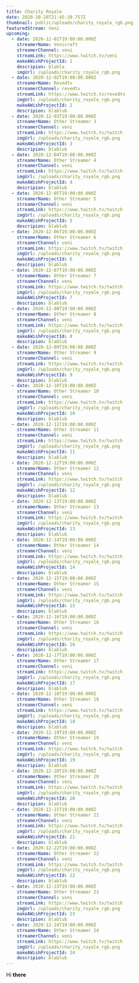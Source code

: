 ```yaml
---
title: Charity Royale
date: 2020-10-28T21:45:39.757Z
thumbnail: public/uploads/charity_royale_rgb.png
featuredStream: Veni
upcoming:
  - date: 2020-12-01T19:00:00.000Z
    streamerName: Venicraft
    streamerChannel: veni
    streamLink: https://www.twitch.tv/veni
    makeAWishProjectId: 1
    descripion: blabla
    imgUrl: /uploads/charity_royale_rgb.png
  - date: 2020-12-02T19:00:00.000Z
    streamerName: Revedtv
    streamerChannel: revedtv
    streamLink: https://www.twitch.tv/revedtv
    imgUrl: /uploads/charity_royale_rgb.png
    makeAWishProjectId: 2
    descripion: blablub
  - date: 2020-12-03T19:00:00.000Z
    streamerName: Other Streamer 3
    streamerChannel: veni
    streamLink: https://www.twitch.tv/twitch
    imgUrl: /uploads/charity_royale_rgb.png
    makeAWishProjectId: 3
    descripion: blablub
  - date: 2020-12-04T19:00:00.000Z
    streamerName: Other Streamer 4
    streamerChannel: veni
    streamLink: https://www.twitch.tv/twitch
    imgUrl: /uploads/charity_royale_rgb.png
    makeAWishProjectId: 4
    descripion: blablub
  - date: 2020-12-05T19:00:00.000Z
    streamerName: Other Streamer 5
    streamerChannel: veni
    streamLink: https://www.twitch.tv/twitch
    imgUrl: /uploads/charity_royale_rgb.png
    makeAWishProjectId: 5
    descripion: blablub
  - date: 2020-12-06T19:00:00.000Z
    streamerName: Other Streamer 6
    streamerChannel: veni
    streamLink: https://www.twitch.tv/twitch
    imgUrl: /uploads/charity_royale_rgb.png
    makeAWishProjectId: 6
    descripion: blablub
  - date: 2020-12-07T19:00:00.000Z
    streamerName: Other Streamer 7
    streamerChannel: veni
    streamLink: https://www.twitch.tv/twitch
    imgUrl: /uploads/charity_royale_rgb.png
    makeAWishProjectId: 7
    descripion: blablub
  - date: 2020-12-08T19:00:00.000Z
    streamerName: Other Streamer 8
    streamerChannel: veni
    streamLink: https://www.twitch.tv/twitch
    imgUrl: /uploads/charity_royale_rgb.png
    makeAWishProjectId: 8
    descripion: blablub
  - date: 2020-12-09T19:00:00.000Z
    streamerName: Other Streamer 9
    streamerChannel: veni
    streamLink: https://www.twitch.tv/twitch
    imgUrl: /uploads/charity_royale_rgb.png
    makeAWishProjectId: 9
    descripion: blablub
  - date: 2020-12-10T19:00:00.000Z
    streamerName: Other Streamer 10
    streamerChannel: veni
    streamLink: https://www.twitch.tv/twitch
    imgUrl: /uploads/charity_royale_rgb.png
    makeAWishProjectId: 10
    descripion: blablub
  - date: 2020-12-11T19:00:00.000Z
    streamerName: Other Streamer 11
    streamerChannel: veni
    streamLink: https://www.twitch.tv/twitch
    imgUrl: /uploads/charity_royale_rgb.png
    makeAWishProjectId: 11
    descripion: blablub
  - date: 2020-12-12T19:00:00.000Z
    streamerName: Other Streamer 12
    streamerChannel: veni
    streamLink: https://www.twitch.tv/twitch
    imgUrl: /uploads/charity_royale_rgb.png
    makeAWishProjectId: 12
    descripion: blablub
  - date: 2020-12-13T19:00:00.000Z
    streamerName: Other Streamer 13
    streamerChannel: veni
    streamLink: https://www.twitch.tv/twitch
    imgUrl: /uploads/charity_royale_rgb.png
    makeAWishProjectId: 13
    descripion: blablub
  - date: 2020-12-14T19:00:00.000Z
    streamerName: Other Streamer 14
    streamerChannel: veni
    streamLink: https://www.twitch.tv/twitch
    imgUrl: /uploads/charity_royale_rgb.png
    makeAWishProjectId: 14
    descripion: blablub
  - date: 2020-12-15T19:00:00.000Z
    streamerName: Other Streamer 15
    streamerChannel: veni
    streamLink: https://www.twitch.tv/twitch
    imgUrl: /uploads/charity_royale_rgb.png
    makeAWishProjectId: 15
    descripion: blablub
  - date: 2020-12-16T19:00:00.000Z
    streamerName: Other Streamer 16
    streamerChannel: veni
    streamLink: https://www.twitch.tv/twitch
    imgUrl: /uploads/charity_royale_rgb.png
    makeAWishProjectId: 16
    descripion: blablub
  - date: 2020-12-17T19:00:00.000Z
    streamerName: Other Streamer 17
    streamerChannel: veni
    streamLink: https://www.twitch.tv/twitch
    imgUrl: /uploads/charity_royale_rgb.png
    makeAWishProjectId: 17
    descripion: blablub
  - date: 2020-12-18T19:00:00.000Z
    streamerName: Other Streamer 18
    streamerChannel: veni
    streamLink: https://www.twitch.tv/twitch
    imgUrl: /uploads/charity_royale_rgb.png
    makeAWishProjectId: 18
    descripion: blablub
  - date: 2020-12-19T19:00:00.000Z
    streamerName: Other Streamer 19
    streamerChannel: veni
    streamLink: https://www.twitch.tv/twitch
    imgUrl: /uploads/charity_royale_rgb.png
    makeAWishProjectId: 19
    descripion: blablub
  - date: 2020-12-20T19:00:00.000Z
    streamerName: Other Streamer 20
    streamerChannel: veni
    streamLink: https://www.twitch.tv/twitch
    imgUrl: /uploads/charity_royale_rgb.png
    makeAWishProjectId: 20
    descripion: blablub
  - date: 2020-12-21T19:00:00.000Z
    streamerName: Other Streamer 21
    streamerChannel: veni
    streamLink: https://www.twitch.tv/twitch
    imgUrl: /uploads/charity_royale_rgb.png
    makeAWishProjectId: 21
    descripion: blablub
  - date: 2020-12-22T19:00:00.000Z
    streamerName: Other Streamer 22
    streamerChannel: veni
    streamLink: https://www.twitch.tv/twitch
    imgUrl: /uploads/charity_royale_rgb.png
    makeAWishProjectId: 22
    descripion: blablub
  - date: 2020-12-23T19:00:00.000Z
    streamerName: Other Streamer 23
    streamerChannel: veni
    streamLink: https://www.twitch.tv/twitch
    imgUrl: /uploads/charity_royale_rgb.png
    makeAWishProjectId: 23
    descripion: blablub
  - date: 2020-12-24T19:00:00.000Z
    streamerName: Other Streamer 24
    streamerChannel: veni
    streamLink: https://www.twitch.tv/twitch
    imgUrl: /uploads/charity_royale_rgb.png
    makeAWishProjectId: 24
    descripion: blablub
---
```

Hi **there**
